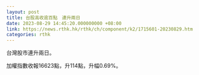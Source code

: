 ```yaml
---
layout: post
title: 台股高收逾百點　連升兩日
date: 2023-08-29 14:45:20.000000000 +08:00
link: https://news.rthk.hk/rthk/ch/component/k2/1715601-20230829.htm
categories: rthk
---
```


台灣股市連升兩日。

加權指數收報16623點，升114點，升幅0.69%。

